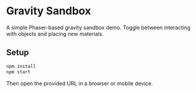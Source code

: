 # Gravity Sandbox

A simple Phaser-based gravity sandbox demo. Toggle between interacting with objects and placing new materials.

## Setup

```bash
npm install
npm start
```

Then open the provided URL in a browser or mobile device.
